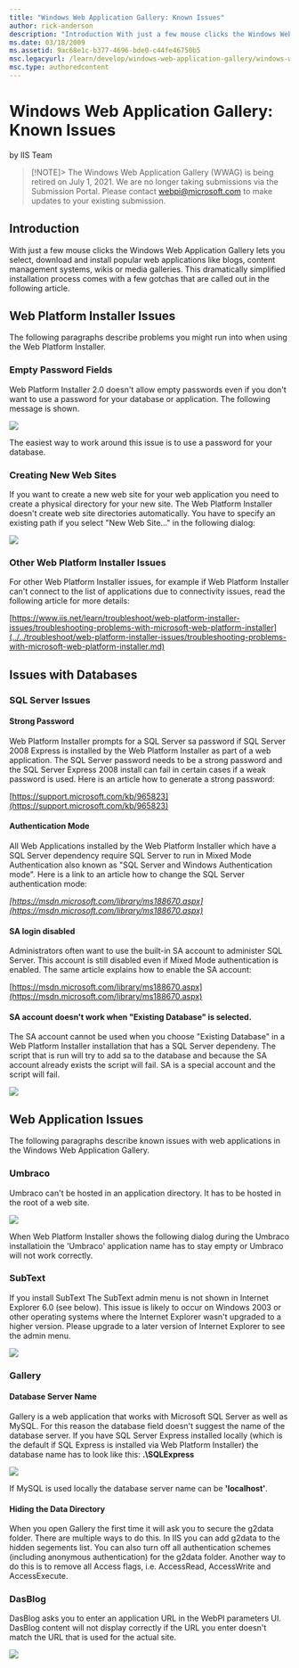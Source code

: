 ```yaml
---
title: "Windows Web Application Gallery: Known Issues"
author: rick-anderson
description: "Introduction With just a few mouse clicks the Windows Web Application Gallery lets you select, download and install popular web applications like blogs, cont..."
ms.date: 03/18/2009
ms.assetid: 9ac68e1c-b377-4696-bde0-c44fe46750b5
msc.legacyurl: /learn/develop/windows-web-application-gallery/windows-web-application-gallery-known-issues
msc.type: authoredcontent
---
```

# Windows Web Application Gallery: Known Issues

by IIS Team

> [!NOTE]> The Windows Web Application Gallery (WWAG) is being retired on July 1, 2021. We are no longer taking submissions via the Submission Portal. Please contact webpi@microsoft.com to make updates to your existing submission.

## Introduction

With just a few mouse clicks the Windows Web Application Gallery lets you select, download and install popular web applications like blogs, content management systems, wikis or media galleries. This dramatically simplified installation process comes with a few gotchas that are called out in the following article.

## Web Platform Installer Issues

The following paragraphs describe problems you might run into when using the Web Platform Installer.

### Empty Password Fields

Web Platform Installer 2.0 doesn't allow empty passwords even if you don't want to use a password for your database or application. The following message is shown.

[![](windows-web-application-gallery-known-issues/_static/image29.png)](windows-web-application-gallery-known-issues/_static/image27.png)

The easiest way to work around this issue is to use a password for your database.

### Creating New Web Sites

If you want to create a new web site for your web application you need to create a physical directory for your new site. The Web Platform Installer doesn't create web site directories automatically. You have to specify an existing path if you select "New Web Site..." in the following dialog:

[![](windows-web-application-gallery-known-issues/_static/image33.png)](windows-web-application-gallery-known-issues/_static/image31.png)

### Other Web Platform Installer Issues

For other Web Platform Installer issues, for example if Web Platform Installer can't connect to the list of applications due to connectivity issues, read the following article for more details:

[https://www.iis.net/learn/troubleshoot/web-platform-installer-issues/troubleshooting-problems-with-microsoft-web-platform-installer](../../troubleshoot/web-platform-installer-issues/troubleshooting-problems-with-microsoft-web-platform-installer.md)

## Issues with Databases

### SQL Server Issues

#### Strong Password

Web Platform Installer prompts for a SQL Server sa password if SQL Server 2008 Express is installed by the Web Platform Installer as part of a web application. The SQL Server password needs to be a strong password and the SQL Server Express 2008 install can fail in certain cases if a weak password is used. Here is an article how to generate a strong password:

[https://support.microsoft.com/kb/965823](https://support.microsoft.com/kb/965823)

#### Authentication Mode

All Web Applications installed by the Web Platform Installer which have a SQL Server dependency require SQL Server to run in Mixed Mode Authentication also known as "SQL Server and Windows Authentication mode". Here is a link to an article how to change the SQL Server authentication mode:

*[https://msdn.microsoft.com/library/ms188670.aspx](https://msdn.microsoft.com/library/ms188670.aspx)*

#### SA login disabled

Administrators often want to use the built-in SA account to administer SQL Server. This account is still disabled even if Mixed Mode authentication is enabled. The same article explains how to enable the SA account:

[https://msdn.microsoft.com/library/ms188670.aspx](https://msdn.microsoft.com/library/ms188670.aspx)

#### SA account doesn't work when "Existing Database" is selected.

The SA account cannot be used when you choose "Existing Database" in a Web Platform Installer installation that has a SQL Server dependeny. The script that is run will try to add sa to the database and because the SA account already exists the script will fail. SA is a special account and the script will fail.

[![](windows-web-application-gallery-known-issues/_static/image38.png)](windows-web-application-gallery-known-issues/_static/image37.png)

## Web Application Issues

The following paragraphs describe known issues with web applications in the Windows Web Application Gallery.

### Umbraco

Umbraco can't be hosted in an application directory. It has to be hosted in the root of a web site.

[![](windows-web-application-gallery-known-issues/_static/image40.png)](windows-web-application-gallery-known-issues/_static/image39.png)

When Web Platform Installer shows the following dialog during the Umbraco installatioin the 'Umbraco' application name has to stay empty or Umbraco will not work correctly.

### SubText

If you install SubText The SubText admin menu is not shown in Internet Explorer 6.0 (see below). This issue is likely to occur on Windows 2003 or other operating systems where the Internet Explorer wasn't upgraded to a higher version. Please upgrade to a later version of Internet Explorer to see the admin menu.

[![](windows-web-application-gallery-known-issues/_static/image45.png)](windows-web-application-gallery-known-issues/_static/image44.png)

### Gallery

#### Database Server Name

Gallery is a web application that works with Microsoft SQL Server as well as MySQL. For this reason the database field doesn't suggest the name of the database server. If you have SQL Server Express installed locally (which is the default if SQL Express is installed via Web Platform Installer) the database name has to look like this: **.\SQLExpress**

[![](windows-web-application-gallery-known-issues/_static/image47.png)](windows-web-application-gallery-known-issues/_static/image46.png)

If MySQL is used locally the database server name can be **'localhost'**.

#### Hiding the Data Directory

When you open Gallery the first time it will ask you to secure the g2data folder. There are multiple ways to do this. In IIS you can add g2data to the hidden segements list. You can also turn off all authentication schemes (including anonymous authentication) for the g2data folder. Another way to do this is to remove all Access flags, i.e. AccessRead, AccessWrite and AccessExecute.

### DasBlog

DasBlog asks you to enter an application URL in the WebPI parameters UI. DasBlog content will not display correctly if the URL you enter doesn't match the URL that is used for the actual site.

[![](windows-web-application-gallery-known-issues/_static/image50.png)](windows-web-application-gallery-known-issues/_static/image49.png)
